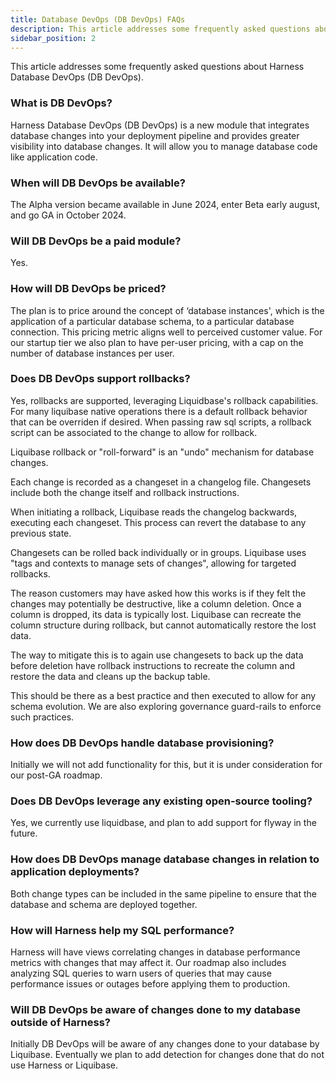 ```yaml
---
title: Database DevOps (DB DevOps) FAQs
description: This article addresses some frequently asked questions about Harness Database DevOps (DB DevOps).
sidebar_position: 2
---
```


This article addresses some frequently asked questions about Harness Database DevOps (DB DevOps).

### What is DB DevOps?

Harness Database DevOps (DB DevOps) is a new module that integrates database changes into your deployment pipeline and provides greater visibility into database changes. It will allow you to manage database code like application code.

### When will DB DevOps be available?

The Alpha version became available in June 2024, enter Beta early august, and go GA in October 2024.

### Will DB DevOps be a paid module?

Yes.

### How will DB DevOps be priced?

The plan is to price around the concept of ‘database instances', which is the application of a particular database schema, to a particular database connection. This pricing metric aligns well to perceived customer value. For our startup tier we also plan to have per-user pricing, with a cap on the number of database instances per user.

### Does DB DevOps support rollbacks?

Yes, rollbacks are supported, leveraging Liquidbase's rollback capabilities. For many liquibase native operations there is a default rollback behavior that can be overriden if desired. When passing raw sql scripts, a rollback script can be associated to the change to allow for rollback.

Liquibase rollback or "roll-forward" is an "undo" mechanism for database changes.

Each change is recorded as a changeset in a changelog file. Changesets include both the change itself and rollback instructions.

When initiating a rollback, Liquibase reads the changelog backwards, executing each changeset. This process can revert the database to any previous state.

Changesets can be rolled back individually or in groups. Liquibase uses "tags and contexts to manage sets of changes", allowing for targeted rollbacks.

The reason customers may have asked how this works is if they felt the changes may potentially be destructive, like a column deletion. Once a column is dropped, its data is typically lost. Liquibase can recreate the column structure during rollback, but cannot automatically restore the lost data. 

The way to mitigate this is to again use changesets to back up the data before deletion have rollback instructions to recreate the column and restore the data and cleans up the backup table.

This should be there as a best practice and then executed to allow for any schema evolution. We are also exploring governance guard-rails to enforce such practices.

### How does DB DevOps handle database provisioning?

Initially we will not add functionality for this, but it is under consideration for our post-GA roadmap.

### Does DB DevOps leverage any existing open-source tooling?

Yes, we currently use liquidbase, and plan to add support for flyway in the future.

### How does DB DevOps manage database changes in relation to application deployments?

Both change types can be included in the same pipeline to ensure that the database and schema are deployed together.

### How will Harness help my SQL performance?

Harness will have views correlating changes in database performance metrics with changes that may affect it. Our roadmap also includes analyzing SQL queries to warn users of queries that may cause performance issues or outages before applying them to production.

### Will DB DevOps be aware of changes done to my database outside of Harness?

Initially DB DevOps will be aware of any changes done to your database by Liquibase. Eventually we plan to add detection for changes done that do not use Harness or Liquibase.